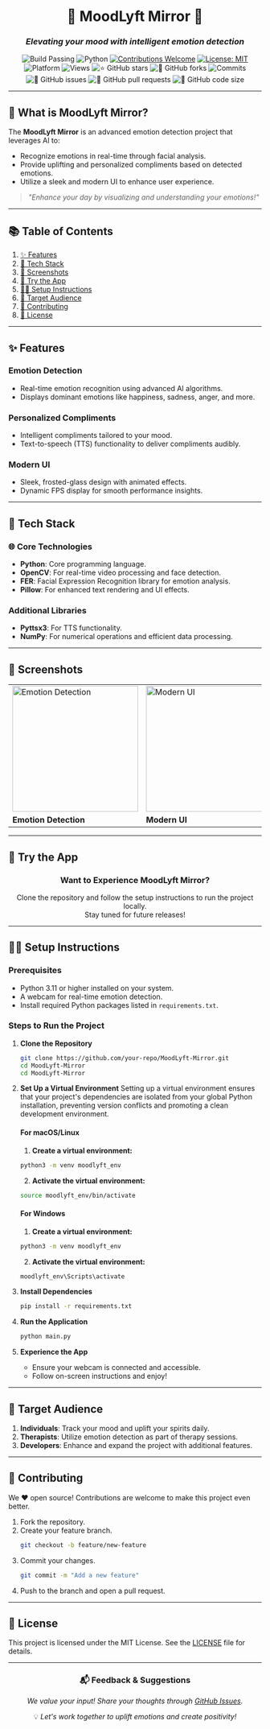 <div align="center">

# 🌟 **MoodLyft Mirror** 🌟  
### *Elevating your mood with intelligent emotion detection*

![Build Passing](https://img.shields.io/badge/build-passing-success?style=flat-square)
![Python](https://img.shields.io/badge/python-v3.11-blue?style=flat-square)
[![Contributions Welcome](https://img.shields.io/badge/contributions-welcome-brightgreen.svg?style=flat-square)](https://github.com/your-repo/MoodLyft-Mirror/blob/main/CONTRIBUTING.md)
[![License: MIT](https://custom-icon-badges.herokuapp.com/github/license/your-repo/MoodLyft-Mirror?logo=law&logoColor=white)](https://github.com/your-repo/MoodLyft-Mirror/blob/main/LICENSE)
![Platform](https://img.shields.io/badge/platform-macOS%20%7C%20Linux-brightgreen?style=flat-square)
![Views](https://hits.dwyl.com/your-repo/MoodLyft-Mirror.svg)
![⭐ GitHub stars](https://img.shields.io/github/stars/your-repo/MoodLyft-Mirror?style=social)
![🍴 GitHub forks](https://img.shields.io/github/forks/your-repo/MoodLyft-Mirror?style=social)
![Commits](https://badgen.net/github/commits/your-repo/MoodLyft-Mirror)
![🐛 GitHub issues](https://img.shields.io/github/issues/your-repo/MoodLyft-Mirror)
![📂 GitHub pull requests](https://img.shields.io/github/issues-pr/your-repo/MoodLyft-Mirror)
![💾 GitHub code size](https://img.shields.io/github/languages/code-size/your-repo/MoodLyft-Mirror)

</div>

---

## **📱 What is MoodLyft Mirror?**

The **MoodLyft Mirror** is an advanced emotion detection project that leverages AI to:
- Recognize emotions in real-time through facial analysis.
- Provide uplifting and personalized compliments based on detected emotions.
- Utilize a sleek and modern UI to enhance user experience.

> *"Enhance your day by visualizing and understanding your emotions!"*

---

## **📚 Table of Contents**
1. [✨ Features](#-features)
2. [🦾 Tech Stack](#-tech-stack)
3. [📸 Screenshots](#-screenshots)
4. [🧩 Try the App](#-try-the-app)
5. [👨‍🔧 Setup Instructions](#-setup-instructions)
6. [🎯 Target Audience](#-target-audience)
7. [🤝 Contributing](#-contributing)
8. [📜 License](#-license)

---

## **✨ Features**  

### **Emotion Detection**
- Real-time emotion recognition using advanced AI algorithms.
- Displays dominant emotions like happiness, sadness, anger, and more.

### **Personalized Compliments**
- Intelligent compliments tailored to your mood.
- Text-to-speech (TTS) functionality to deliver compliments audibly.

### **Modern UI**
- Sleek, frosted-glass design with animated effects.
- Dynamic FPS display for smooth performance insights.

---

## **🦾 Tech Stack**

### 🌐 **Core Technologies**
- **Python**: Core programming language.
- **OpenCV**: For real-time video processing and face detection.
- **FER**: Facial Expression Recognition library for emotion analysis.
- **Pillow**: For enhanced text rendering and UI effects.

### **Additional Libraries**
- **Pyttsx3**: For TTS functionality.
- **NumPy**: For numerical operations and efficient data processing.

---

## **📸 Screenshots**
<div align="center">

<table>
<tr>
  <td><img src="https://via.placeholder.com/250" alt="Emotion Detection" width="250px"></td>
  <td><img src="https://via.placeholder.com/250" alt="Modern UI" width="250px"></td>
  <td><img src="https://via.placeholder.com/250" alt="Compliments in Action" width="250px"></td>
</tr>
<tr>
  <td><b>Emotion Detection</b></td>
  <td><b>Modern UI</b></td>
  <td><b>Compliments in Action</b></td>
</tr>
</table>

</div>

---

## **🧩 Try the App**

<div align="center">

### **Want to Experience MoodLyft Mirror?**

Clone the repository and follow the setup instructions to run the project locally.  
Stay tuned for future releases!

</div>

---

## **👨‍🔧 Setup Instructions**

### **Prerequisites**
- Python 3.11 or higher installed on your system.
- A webcam for real-time emotion detection.
- Install required Python packages listed in `requirements.txt`.

### **Steps to Run the Project**
1. **Clone the Repository**
   ```bash
   git clone https://github.com/your-repo/MoodLyft-Mirror.git
   cd MoodLyft-Mirror
   cd MoodLyft-Mirror
   ```

2. **Set Up a Virtual Environment**
    Setting up a virtual environment ensures that your project's dependencies are isolated from your global Python installation, preventing version conflicts and promoting a clean development environment.

   #### **For macOS/Linux**
   1. **Create a virtual environment:**
     ```bash
    python3 -m venv moodlyft_env
    ```

   2. **Activate the virtual environment:**
     ```bash
    source moodlyft_env/bin/activate
    ```
   #### **For Windows**
   1. **Create a virtual environment:**
     ```bash
    python3 -m venv moodlyft_env
    ```

   2. **Activate the virtual environment:**
     ```bash
    moodlyft_env\Scripts\activate 
    ```
3. **Install Dependencies**
   ```bash
   pip install -r requirements.txt
   ```

4. **Run the Application**
   ```bash
   python main.py
   ```

5. **Experience the App**
   - Ensure your webcam is connected and accessible.
   - Follow on-screen instructions and enjoy!

---

## **🎯 Target Audience**

1. **Individuals**: Track your mood and uplift your spirits daily.
2. **Therapists**: Utilize emotion detection as part of therapy sessions.
3. **Developers**: Enhance and expand the project with additional features.

---

## **🤝 Contributing**

We ❤️ open source! Contributions are welcome to make this project even better.  

1. Fork the repository.  
2. Create your feature branch.  
   ```bash
   git checkout -b feature/new-feature
   ```
3. Commit your changes.  
   ```bash
   git commit -m "Add a new feature"
   ```
4. Push to the branch and open a pull request.

---

## **📜 License**

This project is licensed under the MIT License. See the [LICENSE](LICENSE) file for details.

---

<div align="center">

### 📬 **Feedback & Suggestions**
*We value your input! Share your thoughts through [GitHub Issues](https://github.com/your-repo/MoodLyft-Mirror/issues).*

💡 *Let's work together to uplift emotions and create positivity!*

</div>

